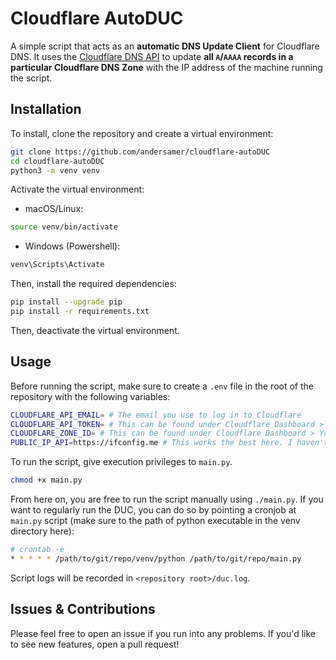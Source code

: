 # Cloudflare AutoDUC

A simple script that acts as an **automatic DNS Update Client** for Cloudflare DNS. It uses the [Cloudflare DNS API](https://developers.cloudflare.com/api/operations/dns-records-for-a-zone-update-dns-record) to update **all `A`/`AAAA` records in a particular Cloudflare DNS Zone** with the IP address of the machine running the script.

## Installation

To install, clone the repository and create a virtual environment:

```bash
git clone https://github.com/andersamer/cloudflare-autoDUC
cd cloudflare-autoDUC
python3 -m venv venv
```

Activate the virtual environment:

* macOS/Linux:

```bash
source venv/bin/activate
```

* Windows (Powershell):

```bash
venv\Scripts\Activate
```

Then, install the required dependencies:

```bash
pip install --upgrade pip
pip install -r requirements.txt
```

Then, deactivate the virtual environment.

## Usage

Before running the script, make sure to create a `.env` file in the root of the repository with the following variables:

```bash
CLOUDFLARE_API_EMAIL= # The email you use to log in to Cloudflare
CLOUDFLARE_API_TOKEN= # This can be found under Cloudflare Dashboard > Profile > Profile > API Tokens > Create Token
CLOUDFLARE_ZONE_ID= # This can be found under Cloudflare Dashboard > Your Domain > API > ZoneID. Remember: all DNS records under this ZoneID will be updated!
PUBLIC_IP_API=https://ifconfig.me # This works the best here. I haven't tested any other services yet.
```

To run the script, give execution privileges to `main.py`.

```bash
chmod +x main.py
```

From here on, you are free to run the script manually using `./main.py`. If you want to regularly run the DUC, you can do so by pointing a cronjob at `main.py` script (make sure to the path of python executable in the venv directory here):

```bash
# crontab -e
* * * * * /path/to/git/repo/venv/python /path/to/git/repo/main.py
```

Script logs will be recorded in `<repository root>/duc.log`.

## Issues & Contributions

Please feel free to open an issue if you run into any problems. If you'd like to see new features, open a pull request!